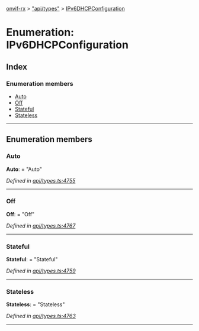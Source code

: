 [onvif-rx](../README.md) > ["api/types"](../modules/_api_types_.md) > [IPv6DHCPConfiguration](../enums/_api_types_.ipv6dhcpconfiguration.md)

# Enumeration: IPv6DHCPConfiguration

## Index

### Enumeration members

* [Auto](_api_types_.ipv6dhcpconfiguration.md#auto)
* [Off](_api_types_.ipv6dhcpconfiguration.md#off)
* [Stateful](_api_types_.ipv6dhcpconfiguration.md#stateful)
* [Stateless](_api_types_.ipv6dhcpconfiguration.md#stateless)

---

## Enumeration members

<a id="auto"></a>

###  Auto

**Auto**:  = "Auto"

*Defined in [api/types.ts:4755](https://github.com/patrickmichalina/onvif-rx/blob/f117e44/src/api/types.ts#L4755)*

___
<a id="off"></a>

###  Off

**Off**:  = "Off"

*Defined in [api/types.ts:4767](https://github.com/patrickmichalina/onvif-rx/blob/f117e44/src/api/types.ts#L4767)*

___
<a id="stateful"></a>

###  Stateful

**Stateful**:  = "Stateful"

*Defined in [api/types.ts:4759](https://github.com/patrickmichalina/onvif-rx/blob/f117e44/src/api/types.ts#L4759)*

___
<a id="stateless"></a>

###  Stateless

**Stateless**:  = "Stateless"

*Defined in [api/types.ts:4763](https://github.com/patrickmichalina/onvif-rx/blob/f117e44/src/api/types.ts#L4763)*

___

